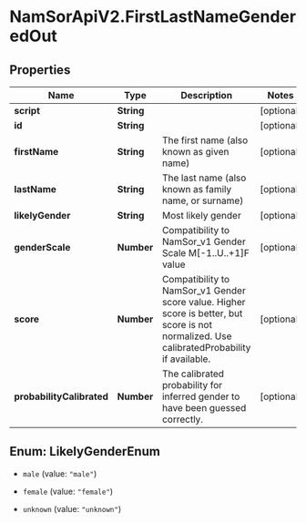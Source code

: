 # NamSorApiV2.FirstLastNameGenderedOut

## Properties
Name | Type | Description | Notes
------------ | ------------- | ------------- | -------------
**script** | **String** |  | [optional] 
**id** | **String** |  | [optional] 
**firstName** | **String** | The first name (also known as given name) | [optional] 
**lastName** | **String** | The last name (also known as family name, or surname) | [optional] 
**likelyGender** | **String** | Most likely gender | [optional] 
**genderScale** | **Number** | Compatibility to NamSor_v1 Gender Scale M[-1..U..+1]F value | [optional] 
**score** | **Number** | Compatibility to NamSor_v1 Gender score value. Higher score is better, but score is not normalized. Use calibratedProbability if available.  | [optional] 
**probabilityCalibrated** | **Number** | The calibrated probability for inferred gender to have been guessed correctly. | [optional] 


<a name="LikelyGenderEnum"></a>
## Enum: LikelyGenderEnum


* `male` (value: `"male"`)

* `female` (value: `"female"`)

* `unknown` (value: `"unknown"`)




